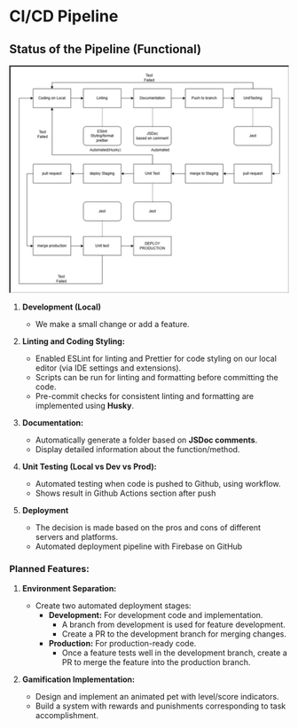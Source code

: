 # CI/CD Pipeline

## Status of the Pipeline (Functional)

<img src="./cicd.png" alt="CI/CD Pipeline" width="800"/>

1. **Development (Local)**

   - We make a small change or add a feature.

2. **Linting and Coding Styling:**

   - Enabled ESLint for linting and Prettier for code styling on our local editor (via IDE settings and extensions).
   - Scripts can be run for linting and formatting before committing the code.
   - Pre-commit checks for consistent linting and formatting are implemented using **Husky**.

3. **Documentation:**

   - Automatically generate a folder based on **JSDoc comments**.
   - Display detailed information about the function/method.

4. **Unit Testing (Local vs Dev vs Prod):**

   - Automated testing when code is pushed to Github, using workflow.
   - Shows result in Github Actions section after push

5. **Deployment**
   - The decision is made based on the pros and cons of different servers and platforms.
   - Automated deployment pipeline with Firebase on GitHub

### Planned Features:

1. **Environment Separation:**

   - Create two automated deployment stages:
     - **Development:** For development code and implementation.
       - A branch from development is used for feature development.
       - Create a PR to the development branch for merging changes.
     - **Production:** For production-ready code.
       - Once a feature tests well in the development branch, create a PR to merge the feature into the production branch.

2. **Gamification Implementation:**
   - Design and implement an animated pet with level/score indicators.
   - Build a system with rewards and punishments corresponding to task accomplishment.

